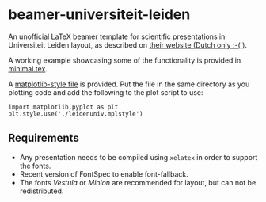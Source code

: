 # beamer-universiteit-leiden
An unofficial LaTeX beamer template for scientific presentations in Universiteit Leiden layout, as described on [their website (Dutch only :-( )](http://huisstijl.leidenuniv.nl/nl/). 

A working example showcasing some of the functionality is provided in [minimal.tex](minimal.tex).

A [matplotlib-style file](leidenuniv.mplstyle) is provided. Put the file in the same directory as you plotting code and add the following to the plot script to use:
```
import matplotlib.pyplot as plt
plt.style.use('./leidenuniv.mplstyle')
```


## Requirements
- Any presentation needs to be compiled using `xelatex` in order to support the fonts.
- Recent version of FontSpec to enable font-fallback.
- The fonts *Vestula* or *Minion* are recommended for layout, but can not be redistributed.
